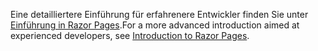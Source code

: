<span data-ttu-id="253f6-101">Eine detailliertere Einführung für erfahrenere Entwickler finden Sie unter [Einführung in Razor Pages](xref:razor-pages/index).</span><span class="sxs-lookup"><span data-stu-id="253f6-101">For a more advanced introduction aimed at experienced developers, see [Introduction to Razor Pages](xref:razor-pages/index).</span></span>
